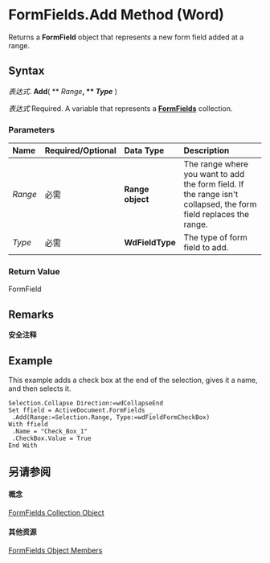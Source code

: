 
# FormFields.Add Method (Word)

Returns a  **FormField** object that represents a new form field added at a range.


## Syntax

 _表达式_. **Add**( ** _Range_**, ** _Type_** )

 _表达式_ Required. A variable that represents a **[FormFields](a44a0f57-123b-cade-e306-ba6dc179b619.md)** collection.


### Parameters



|**Name**|**Required/Optional**|**Data Type**|**Description**|
|:-----|:-----|:-----|:-----|
| _Range_|必需|**Range object**|The range where you want to add the form field. If the range isn't collapsed, the form field replaces the range.|
| _Type_|必需|**WdFieldType**|The type of form field to add.|

### Return Value

FormField


## Remarks


 **安全注释**  




## Example

This example adds a check box at the end of the selection, gives it a name, and then selects it.


```
Selection.Collapse Direction:=wdCollapseEnd 
Set ffield = ActiveDocument.FormFields _ 
 .Add(Range:=Selection.Range, Type:=wdFieldFormCheckBox) 
With ffield 
 .Name = "Check_Box_1" 
 .CheckBox.Value = True 
End With
```


## 另请参阅


#### 概念


[FormFields Collection Object](a44a0f57-123b-cade-e306-ba6dc179b619.md)
#### 其他资源


[FormFields Object Members](http://msdn.microsoft.com/library/bacd0cd5-a16b-f01e-5897-407ffc1e0140%28Office.15%29.aspx)
